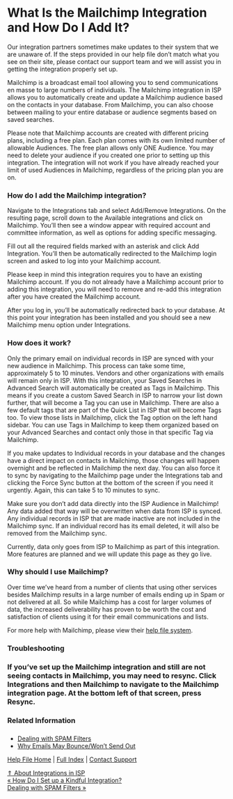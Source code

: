 What Is the Mailchimp Integration and How Do I Add It?
==========

Our integration partners sometimes make updates to their system that we are unaware of. If the steps provided in our help file don’t match what you see on their site, please contact our support team and we will assist you in getting the integration properly set up.

Mailchimp is a broadcast email tool allowing you to send communications en masse to large numbers of individuals. The Mailchimp integration in ISP allows you to automatically create and update a Mailchimp audience based on the contacts in your database. From Mailchimp, you can also choose between mailing to your entire database or audience segments based on saved searches.

Please note that Mailchimp accounts are created with different pricing plans, including a free plan. Each plan comes with its own limited number of allowable Audiences. The free plan allows only ONE Audience. You may need to delete your audience if you created one prior to setting up this integration. The integration will not work if you have already reached your limit of used Audiences in Mailchimp, regardless of the pricing plan you are on.

### How do I add the Mailchimp integration? ###

Navigate to the Integrations tab and select Add/Remove Integrations. On the resulting page, scroll down to the Available integrations and click on Mailchimp. You’ll then see a window appear with required account and committee information, as well as options for adding specific messaging.

Fill out all the required fields marked with an asterisk and click Add Integration. You’ll then be automatically redirected to the Mailchimp login screen and asked to log into your Mailchimp account.

Please keep in mind this integration requires you to have an existing Mailchimp account. If you do not already have a Mailchimp account prior to adding this integration, you will need to remove and re-add this integration after you have created the Mailchimp account.

After you log in, you’ll be automatically redirected back to your database. At this point your integration has been installed and you should see a new Mailchimp menu option under Integrations.

### How does it work? ###

Only the primary email on individual records in ISP are synced with your new audience in Mailchimp. This process can take some time, approximately 5 to 10 minutes. Vendors and other organizations with emails will remain only in ISP. With this integration, your Saved Searches in Advanced Search will automatically be created as Tags in Mailchimp. This means if you create a custom Saved Search in ISP to narrow your list down further, that will become a Tag you can use in Mailchimp. There are also a few default tags that are part of the Quick List in ISP that will become Tags too. To view those lists in Mailchimp, click the Tag option on the left hand sidebar. You can use Tags in Mailchimp to keep them organized based on your Advanced Searches and contact only those in that specific Tag via Mailchimp.

If you make updates to Individual records in your database and the changes have a direct impact on contacts in Mailchimp, those changes will happen overnight and be reflected in Mailchimp the next day. You can also force it to sync by navigating to the Mailchimp page under the Integrations tab and clicking the Force Sync button at the bottom of the screen if you need it urgently. Again, this can take 5 to 10 minutes to sync.

Make sure you don’t add data directly into the ISP Audience in Mailchimp! Any data added that way will be overwritten when data from ISP is synced. Any individual records in ISP that are made inactive are not included in the Mailchimp sync. If an individual record has its email deleted, it will also be removed from the Mailchimp sync.

Currently, data only goes from ISP to Mailchimp as part of this integration. More features are planned and we will update this page as they go live.

### Why should I use Mailchimp? ###

Over time we’ve heard from a number of clients that using other services besides Mailchimp results in a large number of emails ending up in Spam or not delivered at all. So while Mailchimp has a cost for larger volumes of data, the increased deliverability has proven to be worth the cost and satisfaction of clients using it for their email communications and lists.

For more help with Mailchimp, please view their [help file system](https://mailchimp.com/help/).

### Troubleshooting ###

### If you’ve set up the Mailchimp integration and still are not seeing contacts in Mailchimp, you may need to resync. Click Integrations and then Mailchimp to navigate to the Mailchimp integration page. At the bottom left of that screen, press Resync.  
 ###

### Related Information  
 ###

* [Dealing with SPAM Filters](https://ispolitical.com/Dealing-with-SPAM-Filters)
* [Why Emails May Bounce/Won’t Send Out](https://ispolitical.com/Why-Emails-May-Bounce-Won-t-Send-Out)

[Help File Home](/help/) | [Full Index](/Help-File-Directory/) | [Contact Support](mailto:support@ISPolitical.com)

[⇑ About Integrations in ISP](/About-Integrations-in-ISP)  
[« How Do I Set up a Kindful Integration?](/How-Do-I-Set-Up-a-Kindful-Integration)  
[Dealing with SPAM Filters »](/Dealing-with-SPAM-Filters)